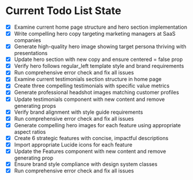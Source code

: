 <!-- DO NOT EDIT - Managed by todo_list tool -->
<!-- Updated: 2025-09-24T11:55:05.818Z -->

# Current Todo List State

- [x] Examine current home page structure and hero section implementation
- [x] Write compelling hero copy targeting marketing managers at SaaS companies
- [x] Generate high-quality hero image showing target persona thriving with presentations
- [x] Update hero section with new copy and ensure centered = false prop
- [x] Verify hero follows regular_left template style and brand requirements
- [x] Run comprehensive error check and fix all issues
- [x] Examine current testimonials section structure in home page
- [x] Create three compelling testimonials with specific value metrics
- [x] Generate professional headshot images matching customer profiles
- [x] Update testimonials component with new content and remove generating props
- [x] Verify brand alignment with style guide requirements
- [x] Run comprehensive error check and fix all issues
- [x] Generate compelling hero images for each feature using appropriate aspect ratios
- [x] Create 6 strategic features with concise, impactful descriptions
- [x] Import appropriate Lucide icons for each feature
- [x] Update the Features component with new content and remove generating prop
- [x] Ensure brand style compliance with design system classes
- [x] Run comprehensive error check and fix all issues
